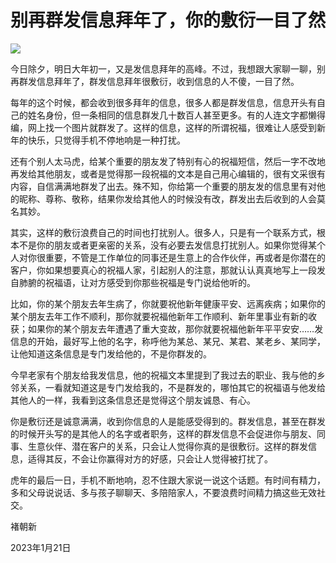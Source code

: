 # 别再群发信息拜年了，你的敷衍一目了然

![](https://inews.gtimg.com/newsapp_bt/0/15622497400/1000)

今日除夕，明日大年初一，又是发信息拜年的高峰。不过，我想跟大家聊一聊，别再群发信息拜年了，群发信息拜年很敷衍，收到信息的人不傻，一目了然。

每年的这个时候，都会收到很多拜年的信息，很多人都是群发信息，信息开头有自己的姓名身份，但一条相同的信息群发几十数百人甚至更多。有的人连文字都懒得编，网上找一个图片就群发了。这样的信息，这样的所谓祝福，很难让人感受到新年的快乐，只觉得手机不停地响是一种打扰。

还有个别人太马虎，给某个重要的朋友发了特别有心的祝福短信，然后一字不改地再发给其他朋友，或者是觉得那一段祝福的文本是自己用心编辑的，很有文采很有内容，自信满满地群发了出去。殊不知，你给第一个重要的朋友发的信息里有对他的昵称、尊称、敬称，结果你发给其他人的时候没有改，群发出去后收到的人会莫名其妙。

其实，这样的敷衍浪费自己的时间也打扰别人。很多人，只是有一个联系方式，根本不是你的朋友或者更亲密的关系，没有必要去发信息打扰别人。如果你觉得某个人对你很重要，不管是工作单位的同事还是生意上的合作伙伴，再或者是你潜在的客户，你如果想要真心的祝福人家，引起别人的注意，那就认认真真地写上一段发自肺腑的祝福语，让对方感受到你那些祝福是专门说给他听的。

比如，你的某个朋友去年生病了，你就要祝他新年健康平安、远离疾病；如果你的某个朋友去年工作不顺利，那你就要祝福他新年工作顺利、新年里事业有新的收获；如果你的某个朋友去年遭遇了重大变故，那你就要祝福他新年平平安安……发信息的开始，最好写上他的名字，称呼他为某总、某兄、某君、某老乡、某同学，让他知道这条信息是专门发给他的，不是你群发的。

今早老家有个朋友给我发信息，他的祝福文本里提到了我过去的职业、我与他的乡邻关系，一看就知道这是专门发给我的，不是群发的，哪怕其它的祝福语与他发给其他人的一样，我看到这条信息还是觉得这个朋友诚恳、有心。

你是敷衍还是诚意满满，收到你信息的人是能感受得到的。群发信息，甚至在群发的时候开头写的是其他人的名字或者职务，这样的群发信息不会促进你与朋友、同事、生意伙伴、潜在客户的关系，只会让人觉得你真的是很敷衍。这样的群发信息，适得其反，不会让你赢得对方的好感，只会让人觉得被打扰了。

虎年的最后一日，手机不断地响，忍不住跟大家说一说这个话题。有时间有精力，多和父母说说话、多与孩子聊聊天、多陪陪家人，不要浪费时间精力搞这些无效社交。

褚朝新

2023年1月21日

